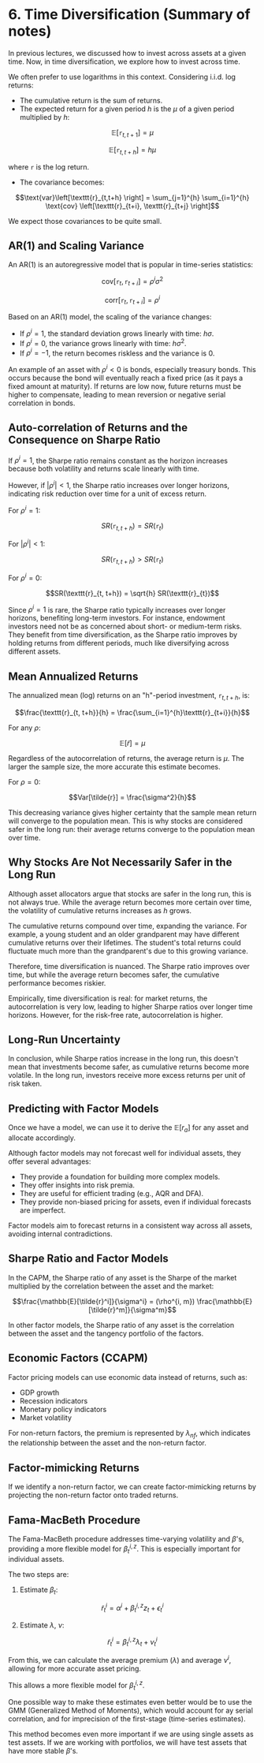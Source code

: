 # 6. Time Diversification (Summary of notes)

In previous lectures, we discussed how to invest across assets at a given time. Now, in time diversification, we explore how to invest across time.

We often prefer to use logarithms in this context. Considering i.i.d. log returns:
- The cumulative return is the sum of returns.
- The expected return for a given period $h$ is the $\mu$ of a given period multiplied by $h$:

$$\mathbb{E}[\texttt{r}_{t, t+1}] = \mu$$

$$\mathbb{E}[\texttt{r}_{t, t+h}] = h\mu$$

where $\texttt{r}$ is the log return.

- The covariance becomes:

$$\text{var}\left[\texttt{r}_{t,t+h} \right] = \sum_{j=1}^{h} \sum_{i=1}^{h} \text{cov} \left[\texttt{r}_{t+i}, \texttt{r}_{t+j} \right]$$

We expect those covariances to be quite small.

## AR(1) and Scaling Variance
An AR(1) is an autoregressive model that is popular in time-series statistics:

$$\text{cov}\left[\texttt{r}_{t}, \texttt{r}_{t+i} \right] = \rho^i \sigma^2$$

$$\text{corr}\left[\texttt{r}_{t}, \texttt{r}_{t+i} \right] = \rho^i$$

Based on an AR(1) model, the scaling of the variance changes:

- If $\rho^i = 1$, the standard deviation grows linearly with time: $h\sigma$.
- If $\rho^i = 0$, the variance grows linearly with time: $h\sigma^2$.
- If $\rho^i = -1$, the return becomes riskless and the variance is 0.

An example of an asset with $\rho^i < 0$ is bonds, especially treasury bonds. This occurs because the bond will eventually reach a fixed price (as it pays a fixed amount at maturity). If returns are low now, future returns must be higher to compensate, leading to mean reversion or negative serial correlation in bonds.

## Auto-correlation of Returns and the Consequence on Sharpe Ratio
If $\rho^i = 1$, the Sharpe ratio remains constant as the horizon increases because both volatility and returns scale linearly with time.

However, if $|\rho^i| < 1$, the Sharpe ratio increases over longer horizons, indicating risk reduction over time for a unit of excess return.

For $\rho^i = 1$:

$$SR(\texttt{r}_{t, t+h}) = SR(\texttt{r}_{t})$$

For $|\rho^i| < 1$:

$$SR(\texttt{r}_{t, t+h}) > SR(\texttt{r}_{t})$$

For $\rho^i = 0$:

$$SR(\texttt{r}_{t, t+h}) = \sqrt{h} SR(\texttt{r}_{t})$$

Since $\rho^i = 1$ is rare, the Sharpe ratio typically increases over longer horizons, benefiting long-term investors. For instance, endowment investors need not be as concerned about short- or medium-term risks. They benefit from time diversification, as the Sharpe ratio improves by holding returns from different periods, much like diversifying across different assets.

## Mean Annualized Returns
The annualized mean (log) returns on an "h"-period investment, $\texttt{r}_{t, t+h}$, is:

$$\frac{\texttt{r}_{t, t+h}}{h} = \frac{\sum_{i=1}^{h}\texttt{r}_{t+i}}{h}$$

For any $\rho$:

$$\mathbb{E}[\tilde{r}] = \mu$$

Regardless of the autocorrelation of returns, the average return is $\mu$. The larger the sample size, the more accurate this estimate becomes.

For $\rho = 0$:

$$Var[\tilde{r}] = \frac{\sigma^2}{h}$$

This decreasing variance gives higher certainty that the sample mean return will converge to the population mean. This is why stocks are considered safer in the long run: their average returns converge to the population mean over time.

## Why Stocks Are Not Necessarily Safer in the Long Run
Although asset allocators argue that stocks are safer in the long run, this is not always true. While the average return becomes more certain over time, the volatility of cumulative returns increases as $h$ grows.

The cumulative returns compound over time, expanding the variance. For example, a young student and an older grandparent may have different cumulative returns over their lifetimes. The student's total returns could fluctuate much more than the grandparent's due to this growing variance.

Therefore, time diversification is nuanced. The Sharpe ratio improves over time, but while the average return becomes safer, the cumulative performance becomes riskier.

Empirically, time diversification is real: for market returns, the autocorrelation is very low, leading to higher Sharpe ratios over longer time horizons. However, for the risk-free rate, autocorrelation is higher.

## Long-Run Uncertainty
In conclusion, while Sharpe ratios increase in the long run, this doesn't mean that investments become safer, as cumulative returns become more volatile. In the long run, investors receive more excess returns per unit of risk taken.

## Predicting with Factor Models
Once we have a model, we can use it to derive the $\mathbb{E}[r_a]$ for any asset and allocate accordingly.

Although factor models may not forecast well for individual assets, they offer several advantages:
- They provide a foundation for building more complex models.
- They offer insights into risk premia.
- They are useful for efficient trading (e.g., AQR and DFA).
- They provide non-biased pricing for assets, even if individual forecasts are imperfect.

Factor models aim to forecast returns in a consistent way across all assets, avoiding internal contradictions.

## Sharpe Ratio and Factor Models
In the CAPM, the Sharpe ratio of any asset is the Sharpe of the market multiplied by the correlation between the asset and the market:

$$\frac{\mathbb{E}[\tilde{r}^i]}{\sigma^i} = (\rho^{i, m}) \frac{\mathbb{E}[\tilde{r}^m]}{\sigma^m}$$

In other factor models, the Sharpe ratio of any asset is the correlation between the asset and the tangency portfolio of the factors.

## Economic Factors (CCAPM)
Factor pricing models can use economic data instead of returns, such as:
- GDP growth
- Recession indicators
- Monetary policy indicators
- Market volatility

For non-return factors, the premium is represented by $\lambda_{nf}$, which indicates the relationship between the asset and the non-return factor.

## Factor-mimicking Returns
If we identify a non-return factor, we can create factor-mimicking returns by projecting the non-return factor onto traded returns.

## Fama-MacBeth Procedure
The Fama-MacBeth procedure addresses time-varying volatility and $\beta$'s, providing a more flexible model for $\beta^{i, z}_t$. This is especially important for individual assets.

The two steps are:
1. Estimate $\beta_t$:

$$\tilde{r}_t^i = \alpha^i + \beta_t^{i, z} z_t + \epsilon^i_t$$

2. Estimate $\lambda$, $\nu$:

$$\tilde{r}_t^i = \beta_t^{i, z} \lambda_t + \nu^i_t$$

From this, we can calculate the average premium ($\lambda$) and average $\nu^i$, allowing for more accurate asset pricing.

This allows a more flexible model for $\beta^{i, z}_t$.

One possible way to make these estimates even better would be to use the GMM (Generalized Method of Moments), which would account for ay serial correlation, and for imprecision of the first-stage (time-series estimates).

This method becomes even more important if we are using single assets as test assets. If we are working with portfolios, we will have test assets that have more stable $\beta$'s.